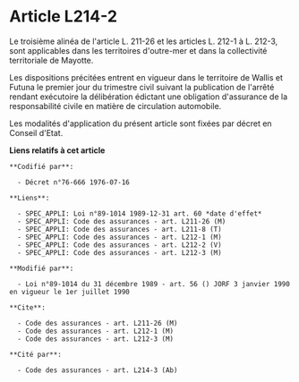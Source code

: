 # Article L214-2

Le troisième alinéa de l'article L. 211-26 et les articles L. 212-1 à L. 212-3, sont applicables dans les territoires
d'outre-mer et dans la collectivité territoriale de Mayotte.

Les dispositions précitées entrent en vigueur dans le territoire de Wallis et Futuna le premier jour du trimestre civil
suivant la publication de l'arrêté rendant exécutoire la délibération édictant une obligation d'assurance de la
responsabilité civile en matière de circulation automobile.

Les modalités d'application du présent article sont fixées par décret en Conseil d'Etat.

**Liens relatifs à cet article**

	**Codifié par**:

	  - Décret n°76-666 1976-07-16

	**Liens**:

	  - SPEC_APPLI: Loi n°89-1014 1989-12-31 art. 60 *date d'effet*
	  - SPEC_APPLI: Code des assurances - art. L211-26 (M)
	  - SPEC_APPLI: Code des assurances - art. L211-8 (T)
	  - SPEC_APPLI: Code des assurances - art. L212-1 (M)
	  - SPEC_APPLI: Code des assurances - art. L212-2 (V)
	  - SPEC_APPLI: Code des assurances - art. L212-3 (M)

	**Modifié par**:

	  - Loi n°89-1014 du 31 décembre 1989 - art. 56 () JORF 3 janvier 1990 en vigueur le 1er juillet 1990

	**Cite**:

	  - Code des assurances - art. L211-26 (M)
	  - Code des assurances - art. L212-1 (M)
	  - Code des assurances - art. L212-3 (M)

	**Cité par**:

	  - Code des assurances - art. L214-3 (Ab)
